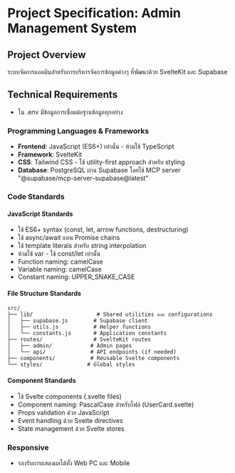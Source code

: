 # Project Specification: Admin Management System

## Project Overview

ระบบจัดการแอดมินสำหรับการบริหารจัดการข้อมูลต่างๆ ที่พัฒนาด้วย SvelteKit และ Supabase

## Technical Requirements

- ใน .env มีข้อมูลการเชื่อมต่อฐานข้อมูลทุกอย่าง

### Programming Languages & Frameworks

- **Frontend**: JavaScript (ES6+) เท่านั้น - ห้ามใช้ TypeScript
- **Framework**: SvelteKit
- **CSS**: Tailwind CSS - ใช้ utility-first approach สำหรับ styling
- **Database**: PostgreSQL ผ่าน Supabase โดยใช้ MCP server "@supabase/mcp-server-supabase@latest"

### Code Standards

#### JavaScript Standards

- ใช้ ES6+ syntax (const, let, arrow functions, destructuring)
- ใช้ async/await แทน Promise chains
- ใช้ template literals สำหรับ string interpolation
- ห้ามใช้ var - ใช้ const/let เท่านั้น
- Function naming: camelCase
- Variable naming: camelCase
- Constant naming: UPPER_SNAKE_CASE

#### File Structure Standards

```
src/
├── lib/                    # Shared utilities และ configurations
│   ├── supabase.js        # Supabase client
│   ├── utils.js           # Helper functions
│   └── constants.js       # Application constants
├── routes/                # SvelteKit routes
│   ├── admin/            # Admin pages
│   └── api/              # API endpoints (if needed)
├── components/           # Reusable Svelte components
└── styles/              # Global styles
```

#### Component Standards

- ใช้ Svelte components (.svelte files)
- Component naming: PascalCase สำหรับไฟล์ (UserCard.svelte)
- Props validation ด้วย JavaScript
- Event handling ด้วย Svelte directives
- State management ด้วย Svelte stores

### Responsive

- รองรับการแสดงผลได้ทั้ง Web PC และ Mobile
